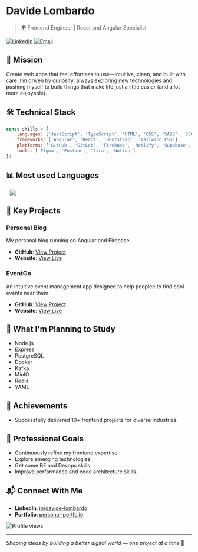 # Davide Lombardo

> 🌍 Frontend Engineer | React and Angular Specialist

[![LinkedIn](https://img.shields.io/badge/LinkedIn-Connect-blue)](https://www.linkedin.com/in/lombardo-davide/)
[![Email](https://img.shields.io/badge/Email-Contact-red)](mailto:davide.lombardo.92@gmail.com)

## 🎯 Mission
Create web apps that feel effortless to use—intuitive, clean, and built with care. I’m driven by curiosity, always exploring new technologies and pushing myself to build things that make life just a little easier (and a lot more enjoyable).

## 🛠️ Technical Stack
```javascript
const skills = {
    languages: ['JavaScript', 'TypeScript', 'HTML', 'CSS', 'SASS', 'JSON'],
    frameworks: ['Angular', 'React', 'Bootstrap', 'Tailwind CSS'],
    platforms: ['GitHub', 'GitLab', 'Firebase', 'Netlify', 'Supabase', 'Jenkins'],
    tools: ['Figma', 'Postman', 'Jira', 'Notion']
};
```

## 📊  Most used Languages 

<img src="https://github-readme-stats.vercel.app/api/top-langs/?username=davide-lombardo&&theme=dracula&layout=compact" width="auto" style="margin-left: 10px;" />
</br>

## 🚀 Key Projects

### Personal Blog
My personal blog running on Angular and Firebase
- **GitHub**: [View Project](https://github.com/davide-lombardo/davidelombardo-blog)
- **Website**: [View Live](https://davelombardo.me)

### EventGo
An intuitive event management app designed to help peoplee to find cool events near them.
- **GitHub**: [View Project](https://github.com/davide-lombardo/event-go)
- **Website**: [View Live](https://event-go-frontend.onrender.com/)


## 🎯 What I'm Planning to Study

- Node.js
- Express
- PostgreSQL
- Docker
- Kafka
- MinIO
- Redis
- YAML

## 📌 Achievements

- Successfully delivered 10+ frontend projects for diverse industries.

## 🌱 Professional Goals
- Continuously refine my frontend expertise.
- Explore emerging technologies.
- Get some BE and Devops skills
- Improve performance and code architecture skills.


## 📬 Connect With Me
- **LinkedIn**: [in/davide-lombardo](https://linkedin.com/in/lombardo-davide)
- **Portfolio**: [personal-portfolio](https://personal-portfolio-8073c.web.app/)


![Profile views](https://komarev.com/ghpvc/?username=davide-lombardo&label=Profile%20views&color=0e75b6&style=flat)

---
*Shaping ideas by building a better digital world — one project at a time* 🚀
